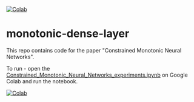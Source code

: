[![Colab](https://colab.research.google.com/assets/colab-badge.svg)](https://colab.research.google.com/github/airtai/monotonic-dense-layer/blob/main/Constrained_Monotonic_Neural_Networks_experiments.ipynb)

# monotonic-dense-layer

This repo contains code for the paper "Constrained Monotonic Neural Networks".

To run - open the [Constrained_Monotonic_Neural_Networks_experiments.ipynb](https://github.com/airtai/monotonic-dense-layer/blob/main/Constrained_Monotonic_Neural_Networks_experiments.ipynb) on Google Colab and run the notebook.

[![Colab](https://colab.research.google.com/assets/colab-badge.svg)](https://colab.research.google.com/github/airtai/monotonic-dense-layer/blob/main/Constrained_Monotonic_Neural_Networks_experiments.ipynb)
